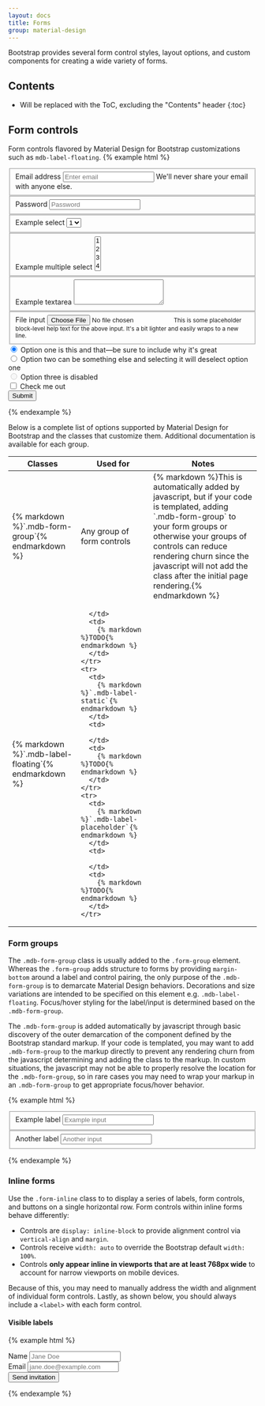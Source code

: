 ```yaml
---
layout: docs
title: Forms
group: material-design
---
```


Bootstrap provides several form control styles, layout options, and custom components for creating a wide variety of forms.

## Contents

* Will be replaced with the ToC, excluding the "Contents" header
{:toc}

## Form controls

Form controls flavored by Material Design for Bootstrap customizations such as `mdb-label-floating`.
{% example html %}
<form>
  <fieldset class="form-group mdb-label-floating">
    <label for="exampleInputEmail1">Email address</label>
    <input type="email" class="form-control" id="exampleInputEmail1" placeholder="Enter email">
    <span class="mdb-help">We'll never share your email with anyone else.</span>
  </fieldset>
  <fieldset class="form-group mdb-label-floating">
    <label for="exampleInputPassword1">Password</label>
    <input type="password" class="form-control" id="exampleInputPassword1" placeholder="Password">
  </fieldset>
  <fieldset class="form-group mdb-label-floating">
    <label for="exampleSelect1">Example select</label>
    <select class="form-control" id="exampleSelect1">
      <option>1</option>
      <option>2</option>
      <option>3</option>
      <option>4</option>
      <option>5</option>
    </select>
  </fieldset>
  <fieldset class="form-group mdb-label-floating">
    <label for="exampleSelect2">Example multiple select</label>
    <select multiple class="form-control" id="exampleSelect2">
      <option>1</option>
      <option>2</option>
      <option>3</option>
      <option>4</option>
      <option>5</option>
    </select>
  </fieldset>
  <fieldset class="form-group mdb-label-floating">
    <label for="exampleTextarea">Example textarea</label>
    <textarea class="form-control" id="exampleTextarea" rows="3"></textarea>
  </fieldset>
  <fieldset class="form-group mdb-label-floating">
    <label for="exampleInputFile">File input</label>
    <input type="file" class="form-control-file" id="exampleInputFile">
    <small class="text-muted">This is some placeholder block-level help text for the above input. It's a bit lighter and easily wraps to a new line.</small>
  </fieldset>
  <div class="radio">
    <label>
      <input type="radio" name="optionsRadios" id="optionsRadios1" value="option1" checked>
      Option one is this and that&mdash;be sure to include why it's great
    </label>
  </div>
  <div class="radio">
    <label>
      <input type="radio" name="optionsRadios" id="optionsRadios2" value="option2">
      Option two can be something else and selecting it will deselect option one
    </label>
  </div>
  <div class="radio disabled">
    <label>
      <input type="radio" name="optionsRadios" id="optionsRadios3" value="option3" disabled>
      Option three is disabled
    </label>
  </div>
  <div class="checkbox">
    <label>
      <input type="checkbox"> Check me out
    </label>
  </div>
  <button type="submit" class="btn btn-primary">Submit</button>
</form>
{% endexample %}

Below is a complete list of options supported by Material Design for Bootstrap and the classes that customize them. Additional documentation is available for each group.

<table>
  <thead>
    <tr>
      <th>Classes</th>
      <th>Used for</th>
      <th>Notes</th>
    </tr>
  </thead>
  <tbody>
    <tr>
      <td>
        {% markdown %}`.mdb-form-group`{% endmarkdown %}
      </td>
      <td class="text-nowrap">
        Any group of form controls
      </td>
      <td>
        {% markdown %}This is automatically added by javascript, but if your code is templated, adding `.mdb-form-group` 
        to your form groups or otherwise your groups of controls can reduce rendering churn since the javascript will not
        add the class after the initial page rendering.{% endmarkdown %}
      </td>
    </tr>
    <tr>
      <td>
        {% markdown %}`.mdb-label-floating`{% endmarkdown %}
      </td>
      <td>
        
      </td>
      <td>
        {% markdown %}TODO{% endmarkdown %}
      </td>
    </tr>
    <tr>
      <td>
        {% markdown %}`.mdb-label-static`{% endmarkdown %}
      </td>
      <td>
        
      </td>
      <td>
        {% markdown %}TODO{% endmarkdown %}
      </td>
    </tr>
    <tr>
      <td>
        {% markdown %}`.mdb-label-placeholder`{% endmarkdown %}
      </td>
      <td>
        
      </td>
      <td>
        {% markdown %}TODO{% endmarkdown %}
      </td>
    </tr>
  </tbody>
</table>


### Form groups

The `.mdb-form-group` class is usually added to the `.form-group` element. Whereas the `.form-group` adds structure to forms by providing `margin-bottom` around a label and control pairing,
 the only purpose of the  `.mdb-form-group` is to demarcate Material Design behaviors.  Decorations and size variations are intended to be specified on
 this element e.g. `.mdb-label-floating`.  Focus/hover styling for the label/input is determined based on the `.mdb-form-group`. 

The `.mdb-form-group` is added automatically by javascript through basic discovery of the outer demarcation of the component defined by the Bootstrap standard 
markup.  If your code is templated, you may want to add `.mdb-form-group` to the markup directly to prevent any rendering churn from the javascript determining 
and adding the class to the markup.  In custom situations, the javascript may not be able to properly resolve the location for the `.mdb-form-group`, so in rare cases
you may need to wrap your markup in an `.mdb-form-group` to get appropriate focus/hover behavior.

{% example html %}
<form>
  <fieldset class="form-group mdb-label-floating"> <!-- left unspecified, .mdb-form-group will be automatically added (inspect the code) -->
    <label for="formGroupExampleInput">Example label</label>
    <input type="text" class="form-control" id="formGroupExampleInput" placeholder="Example input">
  </fieldset>
  <fieldset class="form-group mdb-form-group mdb-label-floating"> <!-- manually specified --> 
    <label for="formGroupExampleInput2">Another label</label>
    <input type="text" class="form-control" id="formGroupExampleInput2" placeholder="Another input">
  </fieldset>
</form>
{% endexample %}

### Inline forms

Use the `.form-inline` class to to display a series of labels, form controls, and buttons on a single horizontal row. Form controls within inline forms behave differently:

- Controls are `display: inline-block` to provide alignment control via `vertical-align` and `margin`.
- Controls receive `width: auto` to override the Bootstrap default `width: 100%`.
- Controls **only appear inline in viewports that are at least 768px wide** to account for narrow viewports on mobile devices.

Because of this, you may need to manually address the width and alignment of individual form controls. Lastly, as shown below, you should always include a `<label>` with each form control.

#### Visible labels

{% example html %}
<form class="form-inline">
  <div class="form-group mdb-label-floating">
    <label for="exampleInputName2">Name</label>
    <input type="text" class="form-control" id="exampleInputName2" placeholder="Jane Doe">
  </div>
  <div class="form-group mdb-label-floating">
    <label for="exampleInputEmail2">Email</label>
    <input type="email" class="form-control" id="exampleInputEmail2" placeholder="jane.doe@example.com">
  </div>
  <button type="submit" class="btn btn-primary">Send invitation</button>
</form>
{% endexample %}
